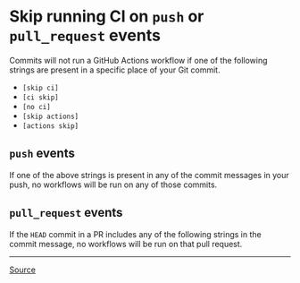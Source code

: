 # Skip running CI on `push` or `pull_request` events

Commits will not run a GitHub Actions workflow if one of the following strings are present in a specific place of your Git commit.

* `[skip ci]`
* `[ci skip]`
* `[no ci]`
* `[skip actions]`
* `[actions skip]`

## `push` events

If one of the above strings is present in any of the commit messages in your push, no workflows will be run on any of those commits.

## `pull_request` events

If the `HEAD` commit in a PR includes any of the following strings in the commit message, no workflows will be run on that pull request.

---

[Source](https://github.blog/changelog/2021-02-08-github-actions-skip-pull-request-and-push-workflows-with-skip-ci/)